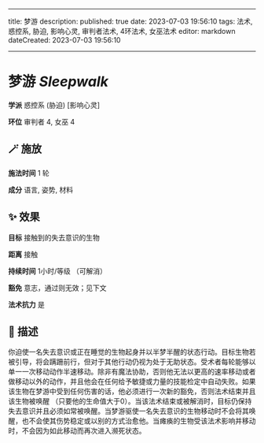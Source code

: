 
---
title: 梦游
description: 
published: true
date: 2023-07-03 19:56:10
tags: 法术, 惑控系, 胁迫, 影响心灵, 审判者法术, 4环法术, 女巫法术
editor: markdown
dateCreated: 2023-07-03 19:56:10

---

# **梦游** *Sleepwalk*

**学派** 惑控系 (胁迫) \[影响心灵\] 

**环位** 审判者 4, 女巫 4

## 🪄 施放

**施法时间** 1 轮

**成分** 语言, 姿势, 材料

## ✨ 效果 

**目标** 接触到的失去意识的生物 

**距离** 接触  

**持续时间** 1小时/等级 （可解消） 

**豁免** 意志，通过则无效；见下文

**法术抗力** 是

## 📖 描述

你迫使一名失去意识或正在睡觉的生物起身并以半梦半醒的状态行动。目标生物若被引导，将会蹒跚前行，但对于其他行动仍视为处于无助状态。受术者每轮能够以单一一次移动动作半速移动。除非有魔法协助，否则他无法以更高的速率移动或者做移动以外的动作，并且他会在任何给予敏捷或力量的技能检定中自动失败。如果该生物在梦游中受到任何伤害的话，他必须进行一次新的豁免，否则法术结束并且该生物被唤醒 （只要他的生命值大于0）。当该法术结束或被解消时，目标仍保持失去意识并且必须如常被唤醒。当梦游驱使一名失去意识的生物移动时不会将其唤醒，也不会使其伤势稳定或以别的方式治愈他。当瘫痪的生物受该法术影响并移动时，不会因为如此移动而再次进入濒死状态。
    